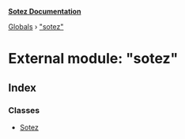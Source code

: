 **[Sotez Documentation](../README.md)**

[Globals](../README.md) › ["sotez"](_sotez_.md)

# External module: "sotez"

## Index

### Classes

* [Sotez](../classes/_sotez_.sotez.md)